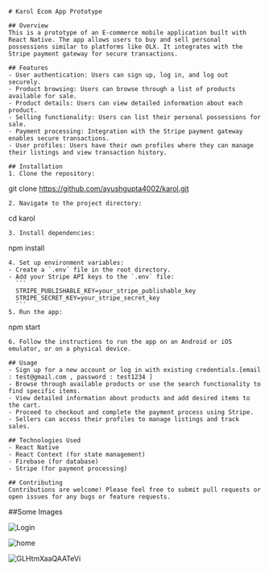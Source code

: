 
```
# Karol Ecom App Prototype

## Overview
This is a prototype of an E-commerce mobile application built with React Native. The app allows users to buy and sell personal possessions similar to platforms like OLX. It integrates with the Stripe payment gateway for secure transactions.

## Features
- User authentication: Users can sign up, log in, and log out securely.
- Product browsing: Users can browse through a list of products available for sale.
- Product details: Users can view detailed information about each product.
- Selling functionality: Users can list their personal possessions for sale.
- Payment processing: Integration with the Stripe payment gateway enables secure transactions.
- User profiles: Users have their own profiles where they can manage their listings and view transaction history.

## Installation
1. Clone the repository:
   ```
   git clone https://github.com/ayushgupta4002/karol.git
   ```
2. Navigate to the project directory:
   ```
   cd karol
   ```
3. Install dependencies:
   ```
   npm install
   ```
4. Set up environment variables:
   - Create a `.env` file in the root directory.
   - Add your Stripe API keys to the `.env` file:
     ```
     STRIPE_PUBLISHABLE_KEY=your_stripe_publishable_key
     STRIPE_SECRET_KEY=your_stripe_secret_key
     ```
5. Run the app:
   ```
   npm start
   ```
6. Follow the instructions to run the app on an Android or iOS emulator, or on a physical device.

## Usage
- Sign up for a new account or log in with existing credentials.[email : test@gmail.com , password : test1234 ]
- Browse through available products or use the search functionality to find specific items.
- View detailed information about products and add desired items to the cart.
- Proceed to checkout and complete the payment process using Stripe.
- Sellers can access their profiles to manage listings and track sales.

## Technologies Used
- React Native
- React Context (for state management)
- Firebase (for database)
- Stripe (for payment processing)

## Contributing
Contributions are welcome! Please feel free to submit pull requests or open issues for any bugs or feature requests.

```
##Some Images

![Login](https://github.com/ayushgupta4002/karol/assets/66496371/dfbcda0c-0888-45b1-bb5d-900d075a9411)

![home](https://github.com/ayushgupta4002/karol/assets/66496371/a0cad8c7-1168-46d7-a3b5-b6b8bb1c4cd7)

![GLHtmXaaQAATeVi](https://github.com/ayushgupta4002/karol/assets/66496371/c238bddf-a7c1-4633-bb44-5bbb7db1cc48)

